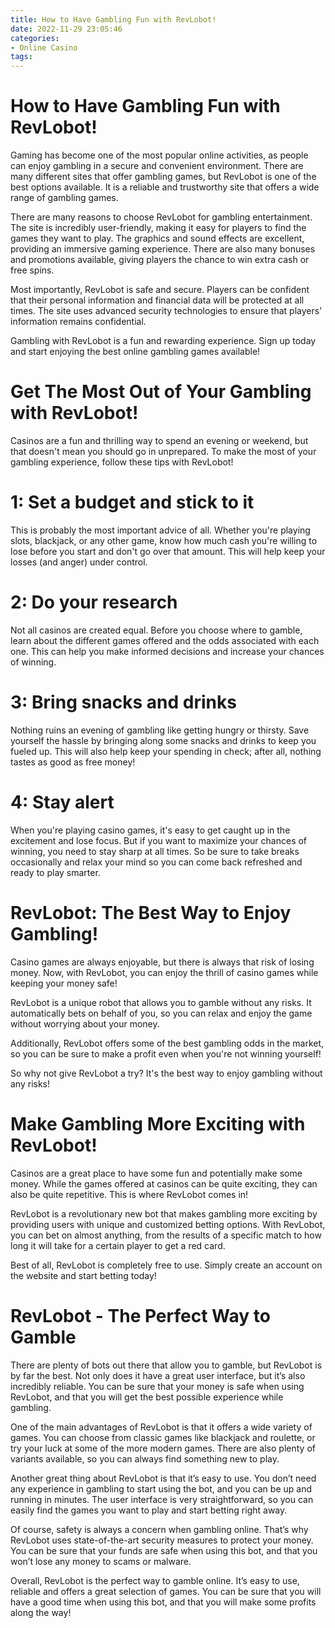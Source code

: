 ```yaml
---
title: How to Have Gambling Fun with RevLobot!
date: 2022-11-29 23:05:46
categories:
- Online Casino
tags:
---
```



#  How to Have Gambling Fun with RevLobot!

Gaming has become one of the most popular online activities, as people can enjoy gambling in a secure and convenient environment. There are many different sites that offer gambling games, but RevLobot is one of the best options available. It is a reliable and trustworthy site that offers a wide range of gambling games.

There are many reasons to choose RevLobot for gambling entertainment. The site is incredibly user-friendly, making it easy for players to find the games they want to play. The graphics and sound effects are excellent, providing an immersive gaming experience. There are also many bonuses and promotions available, giving players the chance to win extra cash or free spins.

Most importantly, RevLobot is safe and secure. Players can be confident that their personal information and financial data will be protected at all times. The site uses advanced security technologies to ensure that players’ information remains confidential.

Gambling with RevLobot is a fun and rewarding experience. Sign up today and start enjoying the best online gambling games available!

#  Get The Most Out of Your Gambling with RevLobot!

Casinos are a fun and thrilling way to spend an evening or weekend, but that doesn't mean you should go in unprepared. To make the most of your gambling experience, follow these tips with RevLobot!

# 1: Set a budget and stick to it

This is probably the most important advice of all. Whether you're playing slots, blackjack, or any other game, know how much cash you're willing to lose before you start and don't go over that amount. This will help keep your losses (and anger) under control.

# 2: Do your research

Not all casinos are created equal. Before you choose where to gamble, learn about the different games offered and the odds associated with each one. This can help you make informed decisions and increase your chances of winning.

# 3: Bring snacks and drinks

Nothing ruins an evening of gambling like getting hungry or thirsty. Save yourself the hassle by bringing along some snacks and drinks to keep you fueled up. This will also help keep your spending in check; after all, nothing tastes as good as free money!

# 4: Stay alert

When you're playing casino games, it's easy to get caught up in the excitement and lose focus. But if you want to maximize your chances of winning, you need to stay sharp at all times. So be sure to take breaks occasionally and relax your mind so you can come back refreshed and ready to play smarter.

#  RevLobot: The Best Way to Enjoy Gambling!

Casino games are always enjoyable, but there is always that risk of losing money. Now, with RevLobot, you can enjoy the thrill of casino games while keeping your money safe!

RevLobot is a unique robot that allows you to gamble without any risks. It automatically bets on behalf of you, so you can relax and enjoy the game without worrying about your money.

Additionally, RevLobot offers some of the best gambling odds in the market, so you can be sure to make a profit even when you're not winning yourself!

So why not give RevLobot a try? It's the best way to enjoy gambling without any risks!

#  Make Gambling More Exciting with RevLobot!

Casinos are a great place to have some fun and potentially make some money. While the games offered at casinos can be quite exciting, they can also be quite repetitive. This is where RevLobot comes in!

RevLobot is a revolutionary new bot that makes gambling more exciting by providing users with unique and customized betting options. With RevLobot, you can bet on almost anything, from the results of a specific match to how long it will take for a certain player to get a red card.

Best of all, RevLobot is completely free to use. Simply create an account on the website and start betting today!

#  RevLobot - The Perfect Way to Gamble

There are plenty of bots out there that allow you to gamble, but RevLobot is by far the best. Not only does it have a great user interface, but it’s also incredibly reliable. You can be sure that your money is safe when using RevLobot, and that you will get the best possible experience while gambling.

One of the main advantages of RevLobot is that it offers a wide variety of games. You can choose from classic games like blackjack and roulette, or try your luck at some of the more modern games. There are also plenty of variants available, so you can always find something new to play.

Another great thing about RevLobot is that it’s easy to use. You don’t need any experience in gambling to start using the bot, and you can be up and running in minutes. The user interface is very straightforward, so you can easily find the games you want to play and start betting right away.

Of course, safety is always a concern when gambling online. That’s why RevLobot uses state-of-the-art security measures to protect your money. You can be sure that your funds are safe when using this bot, and that you won’t lose any money to scams or malware.

Overall, RevLobot is the perfect way to gamble online. It’s easy to use, reliable and offers a great selection of games. You can be sure that you will have a good time when using this bot, and that you will make some profits along the way!